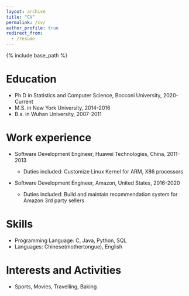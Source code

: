 ```yaml
---
layout: archive
title: "CV"
permalink: /cv/
author_profile: true
redirect_from:
  - /resume
---
```


{% include base_path %}

Education
======
* Ph.D in Statistics and Computer Science, Bocconi University, 2020-Current
* M.S. in New York University, 2014-2016
* B.s. in Wuhan University, 2007-2011

Work experience
======
* Software Development Engineer, Huawei Technologies, China, 2011-2013
  * Duties included: Customize Linux Kernel for ARM, X86 processors

* Software Development Engineer, Amazon, United States, 2016-2020
  * Duties included: Build and maintain recommendation system for Amazon 3rd party sellers
  
Skills
======
* Programming Language: C, Java, Python, SQL
* Languages: Chinese(mothertongue), English

Interests and Activities
======
* Sports, Movies, Travelling, Baking

